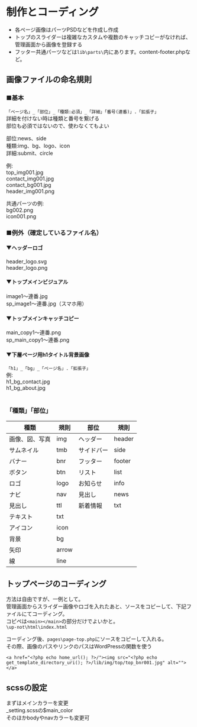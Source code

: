 # 制作とコーディング

* 各ページ画像はパーツPSDなどを作成し作成
* トップのスライダーは複雑なカスタムや複数のキャッチコピーがなければ、管理画面から画像を登録する
* フッター共通パーツなどは`lib\parts\`内にあります。content-footer.phpなど。

## 画像ファイルの命名規則
### ■基本
`「ページ名」_「部位」_「種類:必須」_「詳細」「番号(連番)」.「拡張子」`<br>
詳細を付けない時は種類と番号を繋げる<br>
部位も必須ではないので、使わなくてもよい<br>

部位:news、side<br>
種類:img、bg、logo、icon<br>
詳細:submit、circle<br>

例:<br>
top_img001.jpg<br>
contact_img001.jpg<br>
contact_bg001.jpg<br>
header_img001.png<br>


共通パーツの例:<br>
bg002.png<br>
icon001.png

### ■例外（確定しているファイル名）

#### ▼ヘッダーロゴ
header_logo.svg<br>
header_logo.png<br>

#### ▼トップメインビジュアル<br>
image1～連番.jpg<br>
sp_image1～連番.jpg（スマホ用）<br>

#### ▼トップメインキャッチコピー<br>
main_copy1～連番.png<br>
sp_main_copy1～連番.png<br>

#### ▼下層ページ用h1タイトル背景画像
`「h1」_「bg」_「ページ名」.「拡張子」`<br>
例:<br>
h1_bg_contact.jpg<br>
h1_bg_about.jpg
<br><br>

### 「種類」「部位」
種類 | 規則 | 部位 | 規則 
---------|---------|---------|----------
画像、図、写真 | img | ヘッダー | header
サムネイル | tmb | サイドバー | side
バナー | bnr | フッター | footer
ボタン | btn | リスト | list
ロゴ | logo | お知らせ | info
ナビ | 	nav | 見出し | news
見出し | ttl | 新着情報 | txt
テキスト | txt |  | 
アイコン | icon |  | 
背景 | bg |  | 
矢印 | arrow |  | 
線 | line |  | 

## トップページのコーディング
方法は自由ですが、一例として。<br>
管理画面からスライダー画像やロゴを入れたあと、ソースをコピーして、下記ファイルにてコーディング。<br>
コピペは`<main></main>`の部分だけでよいかと。<br>
`\up-not\html\index.html`<br>

コーディング後、`pages\page-top.php`にソースをコピーして入れる。<br>
その際、画像のパスやリンクのパスはWordPressの関数を使う
```
<a href="<?php echo home_url(); ?>/"><img src="<?php echo get_template_directory_uri(); ?>/lib/img/top/top_bnr001.jpg" alt=""></a>
```

## scssの設定
まずはメインカラーを変更<br>
_setting.scssの$main_color<br>
そのほかbodyやnavカラーも変更可

